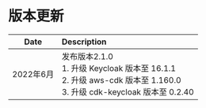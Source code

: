 # 版本更新

|     Date     |  Description                    |
| ------------ | :------------------------------ |
| 2022年6月 | 发布版本2.1.0 <br> 1. 升级 Keycloak 版本至 16.1.1 <br> 2. 升级 aws-cdk 版本至 1.160.0 <br> 3. 升级 cdk-keycloak 版本至 0.2.40 |

